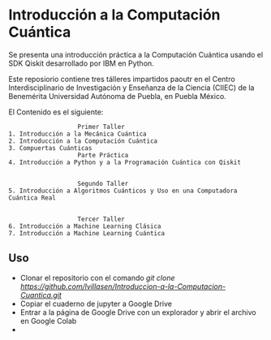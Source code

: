 # Introducción a la Computación Cuántica
Se presenta una introducción práctica a la Computación Cuántica usando el SDK Qiskit desarrollado por IBM en Python. 

Este reposiorio contiene tres tálleres impartidos paoutr en el Centro Interdisciplinario de Investigación y Enseñanza de la Ciencia (CIIEC) de la Benemérita Universidad Autónoma de Puebla, en Puebla México.

El Contenido es el siguiente:

                       Primer Taller
    1. Introducción a la Mecánica Cuántica
    2. Introducción a la Computación Cuántica
    3. Compuertas Cuánticas
                       Parte Práctica
    4. Introducción a Python y a la Programación Cuántica con Qiskit
                

                       Segundo Taller
    5. Introducción a Algoritmos Cuánticos y Uso en una Computadora Cuántica Real
                   

                       Tercer Taller
    6. Introducción a Machine Learning Clásica
    7. Introducción a Machine Learning Cuántica


## Uso 
- Clonar el repositorio con el comando *git clone https://github.com/lvillasen/Introduccion-a-la-Computacion-Cuantica.git*
- Copiar el cuaderno de jupyter a Google Drive
- Entrar a la página de Google Drive con un explorador y abrir el archivo en Google Colab
- 
